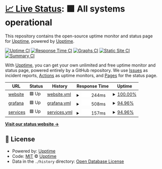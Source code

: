 # [📈 Live Status](https://upptime.github.io/upptime): <!--live status--> **🟩 All systems operational**

This repository contains the open-source uptime monitor and status page for [Upptime](https://upptime.js.org), powered by [Upptime](https://github.com/upptime/upptime).

[![Uptime CI](https://github.com/upptime/upptime/workflows/Uptime%20CI/badge.svg)](https://github.com/upptime/upptime/actions?query=workflow%3A%22Uptime+CI%22)
[![Response Time CI](https://github.com/upptime/upptime/workflows/Response%20Time%20CI/badge.svg)](https://github.com/upptime/upptime/actions?query=workflow%3A%22Response+Time+CI%22)
[![Graphs CI](https://github.com/upptime/upptime/workflows/Graphs%20CI/badge.svg)](https://github.com/upptime/upptime/actions?query=workflow%3A%22Graphs+CI%22)
[![Static Site CI](https://github.com/upptime/upptime/workflows/Static%20Site%20CI/badge.svg)](https://github.com/upptime/upptime/actions?query=workflow%3A%22Static+Site+CI%22)
[![Summary CI](https://github.com/upptime/upptime/workflows/Summary%20CI/badge.svg)](https://github.com/upptime/upptime/actions?query=workflow%3A%22Summary+CI%22)

With [Upptime](https://upptime.js.org), you can get your own unlimited and free uptime monitor and status page, powered entirely by a GitHub repository. We use [Issues](https://github.com/upptime/upptime/issues) as incident reports, [Actions](https://github.com/upptime/upptime/actions) as uptime monitors, and [Pages](https://upptime.github.io/upptime) for the status page.

<!--start: status pages-->
<!-- This summary is generated by Upptime (https://github.com/upptime/upptime) -->
<!-- Do not edit this manually, your changes will be overwritten -->
<!-- prettier-ignore -->
| URL | Status | History | Response Time | Uptime |
| --- | ------ | ------- | ------------- | ------ |
| <img alt="" src="https://icons.duckduckgo.com/ip3/www.k8s.it.ico" height="13"> [website](https://www.k8s.it) | 🟩 Up | [website.yml](https://github.com/lorenzogirardi/status/commits/HEAD/history/website.yml) | <details><summary><img alt="Response time graph" src="./graphs/website/response-time-week.png" height="20"> 244ms</summary><br><a href="https://status.k8s.it/history/website"><img alt="Response time 223" src="https://img.shields.io/endpoint?url=https%3A%2F%2Fraw.githubusercontent.com%2Florenzogirardi%2Fstatus%2FHEAD%2Fapi%2Fwebsite%2Fresponse-time.json"></a><br><a href="https://status.k8s.it/history/website"><img alt="24-hour response time 176" src="https://img.shields.io/endpoint?url=https%3A%2F%2Fraw.githubusercontent.com%2Florenzogirardi%2Fstatus%2FHEAD%2Fapi%2Fwebsite%2Fresponse-time-day.json"></a><br><a href="https://status.k8s.it/history/website"><img alt="7-day response time 244" src="https://img.shields.io/endpoint?url=https%3A%2F%2Fraw.githubusercontent.com%2Florenzogirardi%2Fstatus%2FHEAD%2Fapi%2Fwebsite%2Fresponse-time-week.json"></a><br><a href="https://status.k8s.it/history/website"><img alt="30-day response time 224" src="https://img.shields.io/endpoint?url=https%3A%2F%2Fraw.githubusercontent.com%2Florenzogirardi%2Fstatus%2FHEAD%2Fapi%2Fwebsite%2Fresponse-time-month.json"></a><br><a href="https://status.k8s.it/history/website"><img alt="1-year response time 211" src="https://img.shields.io/endpoint?url=https%3A%2F%2Fraw.githubusercontent.com%2Florenzogirardi%2Fstatus%2FHEAD%2Fapi%2Fwebsite%2Fresponse-time-year.json"></a></details> | <details><summary><a href="https://status.k8s.it/history/website">100.00%</a></summary><a href="https://status.k8s.it/history/website"><img alt="All-time uptime 99.98%" src="https://img.shields.io/endpoint?url=https%3A%2F%2Fraw.githubusercontent.com%2Florenzogirardi%2Fstatus%2FHEAD%2Fapi%2Fwebsite%2Fuptime.json"></a><br><a href="https://status.k8s.it/history/website"><img alt="24-hour uptime 100.00%" src="https://img.shields.io/endpoint?url=https%3A%2F%2Fraw.githubusercontent.com%2Florenzogirardi%2Fstatus%2FHEAD%2Fapi%2Fwebsite%2Fuptime-day.json"></a><br><a href="https://status.k8s.it/history/website"><img alt="7-day uptime 100.00%" src="https://img.shields.io/endpoint?url=https%3A%2F%2Fraw.githubusercontent.com%2Florenzogirardi%2Fstatus%2FHEAD%2Fapi%2Fwebsite%2Fuptime-week.json"></a><br><a href="https://status.k8s.it/history/website"><img alt="30-day uptime 100.00%" src="https://img.shields.io/endpoint?url=https%3A%2F%2Fraw.githubusercontent.com%2Florenzogirardi%2Fstatus%2FHEAD%2Fapi%2Fwebsite%2Fuptime-month.json"></a><br><a href="https://status.k8s.it/history/website"><img alt="1-year uptime 99.99%" src="https://img.shields.io/endpoint?url=https%3A%2F%2Fraw.githubusercontent.com%2Florenzogirardi%2Fstatus%2FHEAD%2Fapi%2Fwebsite%2Fuptime-year.json"></a></details>
| <img alt="" src="https://icons.duckduckgo.com/ip3/services.k8s.it.ico" height="13"> [grafana](https://services.k8s.it/grafana/?orgId=2) | 🟩 Up | [grafana.yml](https://github.com/lorenzogirardi/status/commits/HEAD/history/grafana.yml) | <details><summary><img alt="Response time graph" src="./graphs/grafana/response-time-week.png" height="20"> 508ms</summary><br><a href="https://status.k8s.it/history/grafana"><img alt="Response time 767" src="https://img.shields.io/endpoint?url=https%3A%2F%2Fraw.githubusercontent.com%2Florenzogirardi%2Fstatus%2FHEAD%2Fapi%2Fgrafana%2Fresponse-time.json"></a><br><a href="https://status.k8s.it/history/grafana"><img alt="24-hour response time 484" src="https://img.shields.io/endpoint?url=https%3A%2F%2Fraw.githubusercontent.com%2Florenzogirardi%2Fstatus%2FHEAD%2Fapi%2Fgrafana%2Fresponse-time-day.json"></a><br><a href="https://status.k8s.it/history/grafana"><img alt="7-day response time 508" src="https://img.shields.io/endpoint?url=https%3A%2F%2Fraw.githubusercontent.com%2Florenzogirardi%2Fstatus%2FHEAD%2Fapi%2Fgrafana%2Fresponse-time-week.json"></a><br><a href="https://status.k8s.it/history/grafana"><img alt="30-day response time 547" src="https://img.shields.io/endpoint?url=https%3A%2F%2Fraw.githubusercontent.com%2Florenzogirardi%2Fstatus%2FHEAD%2Fapi%2Fgrafana%2Fresponse-time-month.json"></a><br><a href="https://status.k8s.it/history/grafana"><img alt="1-year response time 748" src="https://img.shields.io/endpoint?url=https%3A%2F%2Fraw.githubusercontent.com%2Florenzogirardi%2Fstatus%2FHEAD%2Fapi%2Fgrafana%2Fresponse-time-year.json"></a></details> | <details><summary><a href="https://status.k8s.it/history/grafana">94.96%</a></summary><a href="https://status.k8s.it/history/grafana"><img alt="All-time uptime 99.22%" src="https://img.shields.io/endpoint?url=https%3A%2F%2Fraw.githubusercontent.com%2Florenzogirardi%2Fstatus%2FHEAD%2Fapi%2Fgrafana%2Fuptime.json"></a><br><a href="https://status.k8s.it/history/grafana"><img alt="24-hour uptime 100.00%" src="https://img.shields.io/endpoint?url=https%3A%2F%2Fraw.githubusercontent.com%2Florenzogirardi%2Fstatus%2FHEAD%2Fapi%2Fgrafana%2Fuptime-day.json"></a><br><a href="https://status.k8s.it/history/grafana"><img alt="7-day uptime 94.96%" src="https://img.shields.io/endpoint?url=https%3A%2F%2Fraw.githubusercontent.com%2Florenzogirardi%2Fstatus%2FHEAD%2Fapi%2Fgrafana%2Fuptime-week.json"></a><br><a href="https://status.k8s.it/history/grafana"><img alt="30-day uptime 98.84%" src="https://img.shields.io/endpoint?url=https%3A%2F%2Fraw.githubusercontent.com%2Florenzogirardi%2Fstatus%2FHEAD%2Fapi%2Fgrafana%2Fuptime-month.json"></a><br><a href="https://status.k8s.it/history/grafana"><img alt="1-year uptime 99.23%" src="https://img.shields.io/endpoint?url=https%3A%2F%2Fraw.githubusercontent.com%2Florenzogirardi%2Fstatus%2FHEAD%2Fapi%2Fgrafana%2Fuptime-year.json"></a></details>
| <img alt="" src="https://icons.duckduckgo.com/ip3/services.k8s.it.ico" height="13"> [services](https://services.k8s.it/) | 🟩 Up | [services.yml](https://github.com/lorenzogirardi/status/commits/HEAD/history/services.yml) | <details><summary><img alt="Response time graph" src="./graphs/services/response-time-week.png" height="20"> 157ms</summary><br><a href="https://status.k8s.it/history/services"><img alt="Response time 391" src="https://img.shields.io/endpoint?url=https%3A%2F%2Fraw.githubusercontent.com%2Florenzogirardi%2Fstatus%2FHEAD%2Fapi%2Fservices%2Fresponse-time.json"></a><br><a href="https://status.k8s.it/history/services"><img alt="24-hour response time 127" src="https://img.shields.io/endpoint?url=https%3A%2F%2Fraw.githubusercontent.com%2Florenzogirardi%2Fstatus%2FHEAD%2Fapi%2Fservices%2Fresponse-time-day.json"></a><br><a href="https://status.k8s.it/history/services"><img alt="7-day response time 157" src="https://img.shields.io/endpoint?url=https%3A%2F%2Fraw.githubusercontent.com%2Florenzogirardi%2Fstatus%2FHEAD%2Fapi%2Fservices%2Fresponse-time-week.json"></a><br><a href="https://status.k8s.it/history/services"><img alt="30-day response time 193" src="https://img.shields.io/endpoint?url=https%3A%2F%2Fraw.githubusercontent.com%2Florenzogirardi%2Fstatus%2FHEAD%2Fapi%2Fservices%2Fresponse-time-month.json"></a><br><a href="https://status.k8s.it/history/services"><img alt="1-year response time 333" src="https://img.shields.io/endpoint?url=https%3A%2F%2Fraw.githubusercontent.com%2Florenzogirardi%2Fstatus%2FHEAD%2Fapi%2Fservices%2Fresponse-time-year.json"></a></details> | <details><summary><a href="https://status.k8s.it/history/services">94.96%</a></summary><a href="https://status.k8s.it/history/services"><img alt="All-time uptime 99.24%" src="https://img.shields.io/endpoint?url=https%3A%2F%2Fraw.githubusercontent.com%2Florenzogirardi%2Fstatus%2FHEAD%2Fapi%2Fservices%2Fuptime.json"></a><br><a href="https://status.k8s.it/history/services"><img alt="24-hour uptime 100.00%" src="https://img.shields.io/endpoint?url=https%3A%2F%2Fraw.githubusercontent.com%2Florenzogirardi%2Fstatus%2FHEAD%2Fapi%2Fservices%2Fuptime-day.json"></a><br><a href="https://status.k8s.it/history/services"><img alt="7-day uptime 94.96%" src="https://img.shields.io/endpoint?url=https%3A%2F%2Fraw.githubusercontent.com%2Florenzogirardi%2Fstatus%2FHEAD%2Fapi%2Fservices%2Fuptime-week.json"></a><br><a href="https://status.k8s.it/history/services"><img alt="30-day uptime 98.84%" src="https://img.shields.io/endpoint?url=https%3A%2F%2Fraw.githubusercontent.com%2Florenzogirardi%2Fstatus%2FHEAD%2Fapi%2Fservices%2Fuptime-month.json"></a><br><a href="https://status.k8s.it/history/services"><img alt="1-year uptime 99.25%" src="https://img.shields.io/endpoint?url=https%3A%2F%2Fraw.githubusercontent.com%2Florenzogirardi%2Fstatus%2FHEAD%2Fapi%2Fservices%2Fuptime-year.json"></a></details>

<!--end: status pages-->

[**Visit our status website →**](https://upptime.github.io/upptime)

## 📄 License

- Powered by: [Upptime](https://github.com/upptime/upptime)
- Code: [MIT](./LICENSE) © [Upptime](https://upptime.js.org)
- Data in the `./history` directory: [Open Database License](https://opendatacommons.org/licenses/odbl/1-0/)
